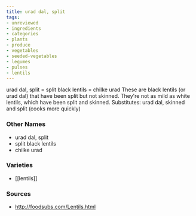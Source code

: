 ```yaml
---
title: urad dal, split
tags:
- unreviewed
- ingredients
- categories
- plants
- produce
- vegetables
- seeded-vegetables
- legumes
- pulses
- lentils
---
```

urad dal, split = split black lentils = chilke urad These are black lentils (or urad dal) that have been split but not skinned. They're not as mild as white lentils, which have been split and skinned. Substitutes: urad dal, skinned and split (cooks more quickly)

### Other Names

* urad dal, split
* split black lentils
* chilke urad

### Varieties

* [[lentils]]

### Sources
* http://foodsubs.com/Lentils.html
